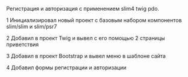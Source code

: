 Регистрация и авторизация с применением slim4 twig pdo.

1   Инициализировал новый проект с базовым набором компонентов slim/slim и slim/psr7

2   Добавил в проект Twig и вывел с его помощью 2 страницы приветствия

3   Добавил в проект Bootstrap и вывел меню в шаблоне сайта

4   Добавил формы регистрации и авторизации